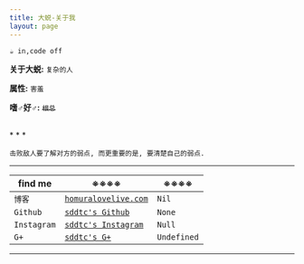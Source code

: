 ```yaml
---
title: 大蜕-关于我
layout: page
---
```



`☕️ in,code off`

**关于大蜕:**  `复杂的人`   

**属性:**  `害羞`  

**嗜♂好♂:**  <del>`根总`</del>  

<br>
* * *

`击败敌人要了解对方的弱点, 而更重要的是, 要清楚自己的弱点.`
<br>
* * *

find me  | ※※※※ | ※※※※
------------- | ------------- | ------------- 
`博客`  | [`homuralovelive.com`](http://homuralovelive.com) | `Nil`
`Github` | [`sddtc's Github`](http://github.com/sddtc) | `None`
`Instagram` | [`sddtc's Instagram`](https://www.instagram.com/sddtc_ch) | `Null`
`G+` | [`sddtc's G+`](https://plus.google.com/u/0/112768245818888919813) | `Undefined`

* * *
 
